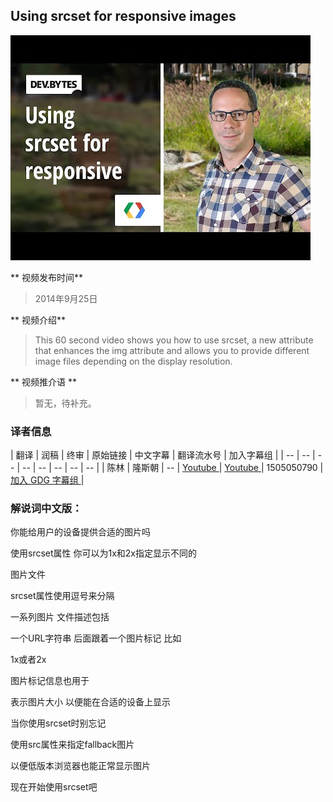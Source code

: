 ## Using srcset for responsive images

![video_screenshot](images/Pzc5Dly_jEM.jpg)

** 视频发布时间**
 
> 2014年9月25日

** 视频介绍**

> This 60 second video shows you how to use srcset, a new attribute that enhances the img attribute and allows you to provide different image files depending on the display resolution.

** 视频推介语 **

>  暂无，待补充。


### 译者信息

| 翻译 | 润稿 | 终审 | 原始链接 | 中文字幕 |  翻译流水号  |  加入字幕组  |
| -- | -- | -- | -- | -- |  -- | -- | -- |
| 陈林 | 隆斯朝 | -- | [ Youtube ]( https://www.youtube.com/watch?v=Pzc5Dly_jEM )  |  [ Youtube ]( https://www.youtube.com/watch?v=Pzc5Dly_jEM ) | 1505050790 | [ 加入 GDG 字幕组 ]( http://www.gfansub.com/join_translator )  |



### 解说词中文版：

你能给用户的设备提供合适的图片吗

使用srcset属性  你可以为1x和2x指定显示不同的

图片文件

srcset属性使用逗号来分隔

一系列图片  文件描述包括

一个URL字符串  后面跟着一个图片标记  比如

1x或者2x

图片标记信息也用于

表示图片大小  以便能在合适的设备上显示

当你使用srcset时别忘记

使用src属性来指定fallback图片

以便低版本浏览器也能正常显示图片

现在开始使用srcset吧